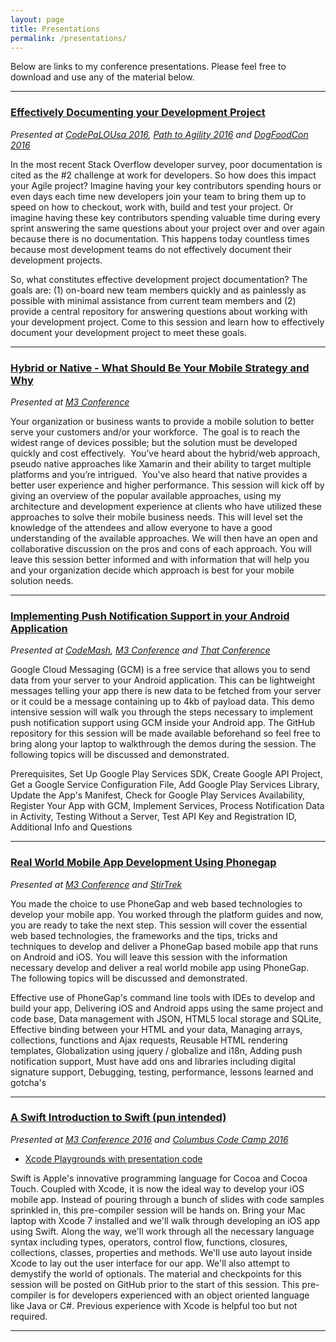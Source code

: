 ```yaml
---
layout: page
title: Presentations
permalink: /presentations/
---
```


Below are links to my conference presentations. Please feel free to download and use
any of the material below.

---

### [Effectively Documenting your Development Project](https://github.com/jkwuc89/Presentations/raw/master/Effectively%20Documenting%20your%20Development%20Project.pptx)
*Presented at [CodePaLOUsa 2016](http://www.codepalousa.com), [Path to Agility 2016](http://www.thepathtoagility.com) and [DogFoodCon 2016](http://dogfoodcon.com)*

In the most recent Stack Overflow developer survey, poor documentation is cited as the #2 challenge at work for developers. So how does this impact your Agile project? Imagine having your key contributors spending hours or even days each time new developers join your team to bring them up to speed on how to checkout, work with, build and test your project. Or imagine having these key contributors spending valuable time during every sprint answering the same questions about your project over and over again because there is no documentation. This happens today countless times because most development teams do not effectively document their development projects.

So, what constitutes effective development project documentation? The goals are: (1) on-board new team members quickly and as painlessly as possible with minimal assistance from current team members and (2) provide a central repository for answering questions about working with your development project. Come to this session and learn how to effectively document your development project to meet these goals.

---

### [Hybrid or Native - What Should Be Your Mobile Strategy and Why](https://github.com/jkwuc89/Presentations/blob/master/Hybrid%20or%20Native%20Mobile%20App%20Strategy.pptx?raw=true)
*Presented at [M3 Conference](http://m3conf.com)*

Your organization or business wants to provide a mobile solution to better serve your customers and/or your workforce.  The goal is to reach the widest range of devices possible; but the solution must be developed quickly and cost effectively.  You’ve heard about the hybrid/web approach, pseudo native approaches like Xamarin and their ability to target multiple platforms and you’re intrigued.  You've also heard that native provides a better user experience and higher performance. This session will kick off by giving an overview of the popular available approaches, using my architecture and development experience at clients who have utilized these approaches to solve their mobile business needs. This will level set the knowledge of the attendees and allow everyone to have a good understanding of the available approaches. We will then have an open and collaborative discussion on the pros and cons of each approach. You will leave this session better informed and with information that will help you and your organization decide which approach is best for your mobile solution needs.

---

### [Implementing Push Notification Support in your Android Application](https://github.com/jkwuc89/Presentations/blob/master/Implementing%20Push%20Notification%20in%20Android.pptx?raw=true)
*Presented at [CodeMash](http://www.codemash.org), [M3 Conference](http://m3conf.com) and [That Conference](https://www.thatconference.com)*

Google Cloud Messaging (GCM) is a free service that allows you to send data from your server to your Android application.  This can be lightweight messages telling your app there is new data to be fetched from your server or it could be a message containing up to 4kb of payload data. This demo intensive session will walk you through the steps necessary to implement push notification support using GCM inside your Android app. The GitHub repository for this session will be made available beforehand so feel free to bring along your laptop to walkthrough the demos during the session. The following topics will be discussed and demonstrated.

Prerequisites, Set Up Google Play Services SDK, Create Google API Project, Get a Google Service Configuration File,
Add Google Play Services Library,
Update the App's Manifest,
Check for Google Play Services Availability,
Register Your App with GCM,
Implement Services,
Process Notification Data in Activity,
Testing Without a Server,
Test API Key and Registration ID,
Additional Info and Questions

---

### [Real World Mobile App Development Using Phonegap](https://github.com/jkwuc89/Presentations/blob/master/RealWorldMobileAppDevelopment.pptx?raw=true)
*Presented at [M3 Conference](http://m3conf.com) and [StirTrek](http://stirtrek.com)*

You made the choice to use PhoneGap and web based technologies to develop your mobile app. You worked through the platform guides and now, you are ready to take the next step. This session will cover the essential web based technologies, the frameworks and the tips, tricks and techniques to develop and deliver a PhoneGap based mobile app that runs on Android and iOS. You will leave this session with the information necessary develop and deliver a real world mobile app using PhoneGap. The following topics will be discussed and demonstrated.

Effective use of PhoneGap's command line tools with IDEs to develop and build your app,
Delivering iOS and Android apps using the same project and code base,
Data management with JSON, HTML5 local storage and SQLite,
Effective binding between your HTML and your data,
Managing arrays, collections, functions and Ajax requests,
Reusable HTML rendering templates,
Globalization using jquery / globalize and i18n,
Adding push notification support,
Must have add ons and libraries including digital signature support,
Debugging, testing, performance, lessons learned and gotcha's
 
---

### [A Swift Introduction to Swift (pun intended)](https://github.com/jkwuc89/Presentations/blob/master/A%20Swift%20Introduction%20to%20Swift.pptx?raw=true)
*Presented at [M3 Conference 2016](http://m3conf.com) and [Columbus Code Camp 2016](http://columbuscodecamp.com)*

 - [Xcode Playgrounds with presentation code](https://github.com/jkwuc89/SwiftPlaygrounds/tree/master/Swift%20Introduction%20to%20Swift)

Swift is Apple's innovative programming language for Cocoa and Cocoa Touch. Coupled with Xcode, it is now the ideal way to develop your iOS mobile app. Instead of pouring through a bunch of slides with code samples sprinkled in, this pre-compiler session will be hands on. Bring your Mac laptop with Xcode 7 installed and  we'll walk through developing an iOS app using Swift. Along the way, we'll work through all the necessary language syntax including types, operators, control flow, functions, closures, collections, classes, properties and methods. We'll use auto layout inside Xcode to lay out the user interface for our app. We'll also attempt to demystify the world of optionals. The material and checkpoints for this session will be posted on GitHub prior to the start of this session. This pre-compiler is for developers experienced with an object oriented language like Java or C#. Previous experience with Xcode is helpful too but not required.

---


